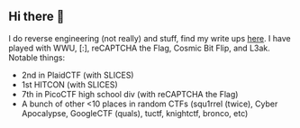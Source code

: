 ## Hi there 👋
I do reverse engineering (not really) and stuff, find my write ups [here](https://brew.is-not-a.dev/). I have played with WWU, \[:\], reCAPTCHA the Flag, Cosmic Bit Flip, and L3ak. Notable things:
- 2nd in PlaidCTF (with SLICES)
- 1st HITCON (with SLICES)
- 7th in PicoCTF high school div (with reCAPTCHA the Flag)
- A bunch of other <10 places in random CTFs (squ1rrel (twice), Cyber Apocalypse, GoogleCTF (quals), tuctf, knightctf, bronco, etc)
